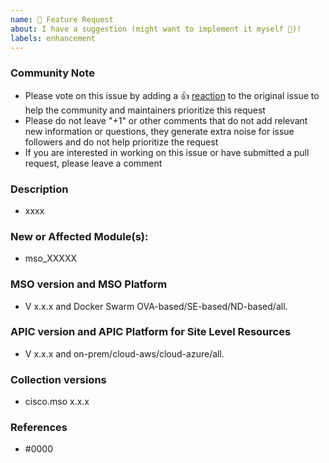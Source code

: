 ```yaml
---
name: 🚀 Feature Request
about: I have a suggestion (might want to implement it myself 🙂)!
labels: enhancement
---
```


<!--- Please keep this note for the community --->

### Community Note

* Please vote on this issue by adding a 👍 [reaction](https://blog.github.com/2016-03-10-add-reactions-to-pull-requests-issues-and-comments/) to the original issue to help the community and maintainers prioritize this request
* Please do not leave "+1" or other comments that do not add relevant new information or questions, they generate extra noise for issue followers and do not help prioritize the request
* If you are interested in working on this issue or have submitted a pull request, please leave a comment

<!--- Thank you for keeping this note for the community --->

### Description
<!--- Please specify additional labels in the labels section if applicable to the issue.
Possible additional labels: new_module/new_plugin/documentation/feature --->


<!--- Please leave a helpful description of the feature request here. --->

* xxxx

### New or Affected Module(s):

<!--- Please list the new or affected module(s). --->

* mso_XXXXX

### MSO version and MSO Platform

* V x.x.x and Docker Swarm OVA-based/SE-based/ND-based/all.


### APIC version and APIC Platform for Site Level Resources

* V x.x.x and on-prem/cloud-aws/cloud-azure/all.

### Collection versions

* cisco.mso x.x.x

### References

<!---
Information about referencing Github Issues: https://help.github.com/articles/basic-writing-and-formatting-syntax/#referencing-issues-and-pull-requests

Are there any other GitHub issues (open or closed) or pull requests that should be linked here? Vendor blog posts or documentation? For example:

--->

* #0000
